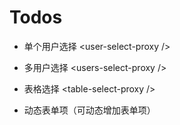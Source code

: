# Todos

* 单个用户选择 \<user-select-proxy /\>

* 多用户选择 \<users-select-proxy /\>

* 表格选择 \<table-select-proxy /\>

* 动态表单项（可动态增加表单项）
